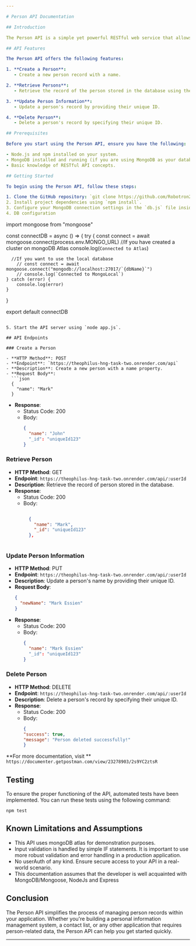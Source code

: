 ```yaml
---

# Person API Documentation

## Introduction

The Person API is a simple yet powerful RESTful web service that allows you to manage information about individuals, or "persons." This API provides endpoints for creating, retrieving, updating, and deleting person records. It is designed to be user-friendly and can be integrated into various applications that require basic person management functionality.

## API Features

The Person API offers the following features:

1. **Create a Person**:
   - Create a new person record with a name.

2. **Retrieve Persons**:
   - Retrieve the record of the person stored in the database using their unique ID.

3. **Update Person Information**:
   - Update a person's record by providing their unique ID.

4. **Delete Person**:
   - Delete a person's record by specifying their unique ID.

## Prerequisites

Before you start using the Person API, ensure you have the following:

- Node.js and npm installed on your system.
- MongoDB installed and running (if you are using MongoDB as your database).
- Basic knowledge of RESTful API concepts.

## Getting Started

To begin using the Person API, follow these steps:

1. Clone the GitHub repository: `git clone https://github.com/Robotron2/hngtasktwo.git`
2. Install project dependencies using `npm install`.
3. Configure your MongoDB connection settings in the `db.js` file inside the `config` folder.
4. DB configuration
```
import mongoose from "mongoose"

const connectDB = async () => {
	try {
		const connect = await mongoose.connect(process.env.MONGO_URL) //If you have created a cluster on mongoDB Atlas
		console.log(`Connected to Atlas`)

      //If you want to use the local database
		// const connect = await mongoose.connect("mongodb://localhost:27017/`{dbName}`") 
		// console.log(`Connected to MongoLocal`)
	} catch (error) {
		console.log(error)
	}
}

export default connectDB
```

5. Start the API server using `node app.js`.

## API Endpoints

### Create a Person

- **HTTP Method**: POST
- **Endpoint**: `https://theophilus-hng-task-two.onrender.com/api`
- **Description**: Create a new person with a name property.
- **Request Body**:
  ```json
  {
    "name": "Mark"
  }
  ```
- **Response**:
  - Status Code: 200 
  - Body:
    ```json
    {
      "name": "John"
      "_id": "uniqueId123" 
    }
    ```

### Retrieve Person

- **HTTP Method**: GET
- **Endpoint**: `https://theophilus-hng-task-two.onrender.com/api/:userId`
- **Description**: Retrieve the record of person stored in the database.
- **Response**:
  - Status Code: 200 
  - Body:
    ```json
    
      {
        "name": "Mark",
        "_id": "uniqueId123"
      },
      
    
    ```

### Update Person Information

- **HTTP Method**: PUT
- **Endpoint**: `https://theophilus-hng-task-two.onrender.com/api/:userId`
- **Description**: Update a person's name by providing their unique ID.
- **Request Body**:
  ```json
  {
    "newName": "Mark Essien"
  }
  ```
- **Response**:
  - Status Code: 200 
  - Body:
    ```json
    {
      "name": "Mark Essien"
      "_id": "uniqueId123"
    }
    ```

### Delete Person

- **HTTP Method**: DELETE
- **Endpoint**: `https://theophilus-hng-task-two.onrender.com/api/:userId`
- **Description**: Delete a person's record by specifying their unique ID.
- **Response**:
  - Status Code: 200
  - Body:
    ```json
    {
    "success": true,
    "message": "Person deleted successfully!"
    }
    ```


**For more documentation, visit ** `https://documenter.getpostman.com/view/23278903/2s9YC2ztsR`

## Testing

To ensure the proper functioning of the API, automated tests have been implemented. You can run these tests using the following command:

```
npm test
```
## Known Limitations and Assumptions

- This API uses mongoDB atlas for demonstration purposes.
- Input validation is handled by simple IF statements. It is important to use more robust validation and error handling in a production application.
- No userAuth of any kind. Ensure secure access to your API in a real-world scenario.
- This documentation assumes that the developer is well acquainted with MongoDB/Mongoose, NodeJs and Express


  


## Conclusion

The Person API simplifies the process of managing person records within your application. Whether you're building a personal information management system, a contact list, or any other application that requires person-related data, the Person API can help you get started quickly.




---
```



